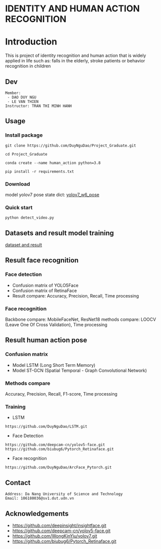 # IDENTITY AND HUMAN ACTION RECOGNITION
# Introduction
This is project of identity recognition and human action that is widely applied in life such as: falls in the elderly, stroke patients or behavior recognition in children
## Dev
```
Member:
 - DAO DUY NGU
 - LE VAN THIEN
Instructor: TRAN THI MINH HANH
```
## Usage
### Install package
```
git clone https://github.com/DuyNguDao/Project_Graduate.git
```
```
cd Project_Graduate
```
```
conda create --name human_action python=3.8
```
```
pip install -r requirements.txt
```
### Download
model yolov7 pose state dict:
[yolov7_w6_pose](https://drive.google.com/file/d/1z8WVeqbjUKeibV0ZRDL5tBac9Ry8AkB3/view?usp=sharing)
### Quick start
```
python detect_video.py
```
## Datasets and result model training
[dataset and result]()
## Result face recognition
### Face detection
* Confusion matrix of YOLO5Face
* Confusion matrix of RetinaFace
* Result compare: Accuracy, Precision, Recall, Time processing

### Face recognition
Backbone compare: MobileFaceNet, ResNet18
methods compare: LOOCV (Leave One Of Cross Validation), Time processing

## Result human action pose
### Confusion matrix
* Model LSTM (Long Short Term Memory)
* Model ST-GCN (Spatial Temporal - Graph Convolutional Network)
### Methods compare
Accuracy, Precision, Recall, F1-score, Time processing
### Training
* LSTM
```
https://github.com/DuyNguDao/LSTM.git
```
* Face Detection
```
https://github.com/deepcam-cn/yolov5-face.git
https://github.com/biubug6/Pytorch_Retinaface.git
```
* Face recognition
```
https://github.com/DuyNguDao/ArcFace_Pytorch.git
```
## Contact
```
Address: Da Nang University of Science and Technology
Email: 106180036@sv1.dut.udn.vn
```
## Acknowledgements
* https://github.com/deepinsight/insightface.git
* https://github.com/deepcam-cn/yolov5-face.git
* https://github.com/WongKinYiu/yolov7.git
* https://github.com/biubug6/Pytorch_Retinaface.git



